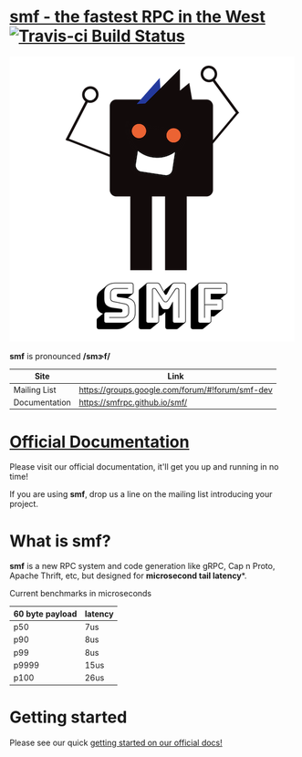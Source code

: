 # [smf - the fastest RPC in the West](http://smfrpc.github.io/smf/) [![Travis-ci Build Status](https://travis-ci.org/smfrpc/smf.svg?branch=master)](https://travis-ci.org/smfrpc/smf)

![](docs/public/logo.png)


**smf** is pronounced **/smɝf/**

Site         | Link
------------ | --------
Mailing List  | https://groups.google.com/forum/#!forum/smf-dev
Documentation | https://smfrpc.github.io/smf/

# [Official Documentation](https://smfrpc.github.io/smf)

Please visit our official documentation, 
it'll get you up and running in no time!

If you are using **smf**, drop us a line on the mailing list introducing your project. 


# What is smf?

**smf** is a new RPC system and code generation like gRPC, Cap n Proto,
Apache Thrift, etc, but designed for **microsecond tail latency***.

Current benchmarks in microseconds

| 60 byte payload  | latency   |
| ---------------- | --------- |
| p50              | 7us       |
| p90              | 8us       |
| p99              | 8us       |
| p9999            | 15us      |
| p100             | 26us      |



# Getting started

Please see our quick
[getting started on our official docs!](https://smfrpc.github.io/smf//getting_started/)
